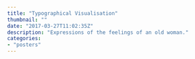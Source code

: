 ```yaml
---
title: "Typographical Visualisation"
thumbnail: ""
date: "2017-03-27T11:02:35Z"
description: "Expressions of the feelings of an old woman."
categories:
- "posters"
---
```


